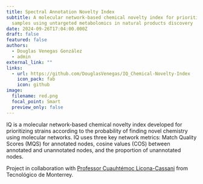 ```yaml
---
title: Spectral Annotation Novelty Index
subtitle: A molecular network-based chemical novelty index for prioritizing
  samples using untargeted metabolomics in natural products discovery
date: 2024-09-26T17:04:00.000Z
draft: false
featured: false
authors:
  - Douglas Venegas González
  - admin
external_link: ""
links:
  - url: https://github.com/DouglasVenegas/IQ_Chemical-Novelty-Index
    icon_pack: fab
    icon: github
image:
  filename: red.png
  focal_point: Smart
  preview_only: false
---
```

IQ is a molecular network-based chemical novelty index developed for prioritizing strains according to the probability of finding novel chemistry using molecular networks. IQ uses three key network metrics: Match Quality Scores (MQS) for annotated nodes, cosine values (COS) between annotated and unannotated nodes, and the proportion of unannotated nodes.

Project in collaboration with [Professor Cuauhtémoc Licona-Cassani](https://research.tec.mx/vivo-tec/display/PID_312560) from Tecnológico de Monterrey.
